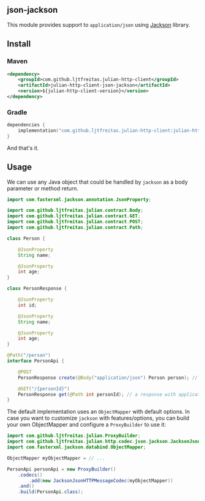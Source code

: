 ## json-jackson

This module provides support to `application/json` using [Jackson](https://github.com/FasterXML/jackson) library.

## Install

### Maven
```xml
<dependency>
    <groupId>com.github.ljtfreitas.julian-http-client</groupId>
    <artifactId>julian-http-client-json-jackson</artifactId>
    <version>${julian-http-client-version}</version>
</dependency>
```

### Gradle
```kotlin
dependencies {
    implementation("com.github.ljtfreitas.julian-http-client:julian-http-client-json-jackson:$julianHttpClientVersion")
}
```

And that's it.

## Usage

We can use any Java object that could be handled by `jackson` as a body parameter or method return.

```java
import com.fasterxml.jackson.annotation.JsonProperty;

import com.github.ljtfreitas.julian.contract.Body;
import com.github.ljtfreitas.julian.contract.GET;
import com.github.ljtfreitas.julian.contract.POST;
import com.github.ljtfreitas.julian.contract.Path;

class Person {

    @JsonProperty
    String name;

    @JsonProperty
    int age;
}

class PersonResponse {

    @JsonProperty
    int id;

    @JsonProperty
    String name;

    @JsonProperty
    int age;
}

@Path("/person")
interface PersonApi {

    @POST
    PersonResponse create(@Body("application/json") Person person); // a body with application/json content-type will be serialized by jackson

    @GET("/{personId}")
    PersonResponse get(@Path int personId); // a response with application/json content-type will be deserialized by jackson
}
```

The default implementation uses an `ObjectMapper` with default options. In case you want to customize `jackson` with features/options, you can build your own ObjectMapper and configure a `ProxyBuilder` to use it:

```java
import com.github.ljtfreitas.julian.ProxyBuilder;
import com.github.ljtfreitas.julian.http.codec.json.jackson.JacksonJsonHTTPMessageCodec;
import com.fasterxml.jackson.databind.ObjectMapper;

ObjectMapper myObjectMapper = // ...

PersonApi personApi = new ProxyBuilder()
    .codecs()
        .add(new JacksonJsonHTTPMessageCodec(myObjectMapper))
    .and()
    .build(PersonApi.class);
```
